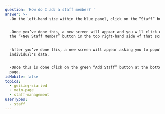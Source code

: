 ```yaml
---
question: 'How do I add a staff member? '
answer: >-
  -On the left-hand side within the blue panel, click on the “Staff” button. 


  -Once you’ve done this, a new screen will appear and you will click on
  the “+New Staff Member” button in the top right-hand side of that screen. 


  -After you’ve done this, a new screen will appear asking you to populate that
  individual's data. 


  -Once this is done click on the green “Add Staff” button at the bottom of the
  page. 
isMobile: false
topics:
  - getting-started
  - main-page
  - staff-management
userTypes:
  - staff
---
```


